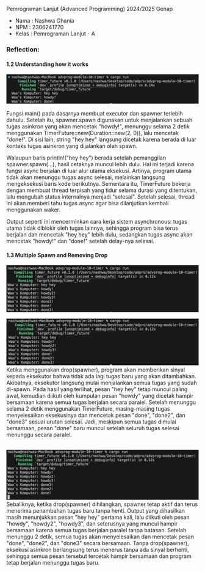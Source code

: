 Pemrograman Lanjut (Advanced Programming) 2024/2025 Genap

- Nama : Nashwa Ghania
- NPM : 2306241770
- Kelas : Pemrograman Lanjut - A

### Reflection:
#### 1.2 Understanding how it works
![image1](images/results-1.2.png)

Fungsi main() pada dasarnya membuat executor dan spawner terlebih dahulu. Setelah itu, spawner.spawn digunakan untuk menjalankan sebuah tugas asinkron yang akan mencetak "howdy!", menunggu selama 2 detik menggunakan TimerFuture::new(Duration::new(2, 0)), lalu mencetak "done!". Di sisi lain, string "hey hey" langsung dicetak karena berada di luar konteks tugas asinkron yang dijalankan oleh spawn.

Walaupun baris println!("hey hey") berada setelah pemanggilan spawner.spawn(...), hasil cetaknya muncul lebih dulu. Hal ini terjadi karena fungsi async berjalan di luar alur utama eksekusi. Artinya, program utama tidak akan menunggu tugas async selesai, melainkan langsung mengeksekusi baris kode berikutnya. Sementara itu, TimerFuture bekerja dengan membuat thread terpisah yang tidur selama durasi yang ditentukan, lalu mengubah status internalnya menjadi "selesai". Setelah selesai, thread ini akan memberi tahu tugas async agar bisa dilanjutkan kembali menggunakan waker.

Output seperti ini mencerminkan cara kerja sistem asynchronous: tugas utama tidak diblokir oleh tugas lainnya, sehingga program bisa terus berjalan dan mencetak "hey hey" lebih dulu, sedangkan tugas async akan mencetak "howdy!" dan "done!" setelah delay-nya selesai.

#### 1.3 Multiple Spawn and Removing Drop
![image1](images/results-1.3.1.png)

![image1](images/results-1.3.3.png)
Ketika menggunakan drop(spawner), program akan memberikan sinyal kepada eksekutor bahwa tidak ada lagi tugas baru yang akan ditambahkan. Akibatnya, eksekutor langsung mulai menjalankan semua tugas yang sudah di-spawn. Pada hasil yang terlihat, pesan "hey hey" tetap muncul paling awal, kemudian diikuti oleh kumpulan pesan "howdy" yang dicetak hampir bersamaan karena semua tugas berjalan secara paralel. Setelah menunggu selama 2 detik menggunakan TimerFuture, masing-masing tugas menyelesaikan eksekusinya dan mencetak pesan "done", "done2", dan "done3" sesuai urutan selesai. Jadi, meskipun semua tugas dimulai bersamaan, pesan "done" baru muncul setelah seluruh tugas selesai menunggu secara paralel.
<br/>
<br/>

![image1](images/results-1.3.2.png)
Sebaliknya, ketika drop(spawner) dihilangkan, spawner tetap aktif dan terus menerima penambahan tugas baru tanpa henti. Output yang dihasilkan masih menunjukkan pesan "hey hey" pertama kali, lalu diikuti oleh pesan "howdy", "howdy2", "howdy3", dan seterusnya yang muncul hampir bersamaan karena semua tugas berjalan paralel tanpa batasan. Setelah menunggu 2 detik, semua tugas akan menyelesaikan dan mencetak pesan "done", "done2", dan "done3" secara bersamaan. Tanpa drop(spawner), eksekusi asinkron berlangsung terus menerus tanpa ada sinyal berhenti, sehingga semua pesan tersebut tercetak hampir bersamaan dan program tetap berjalan menunggu tugas baru.